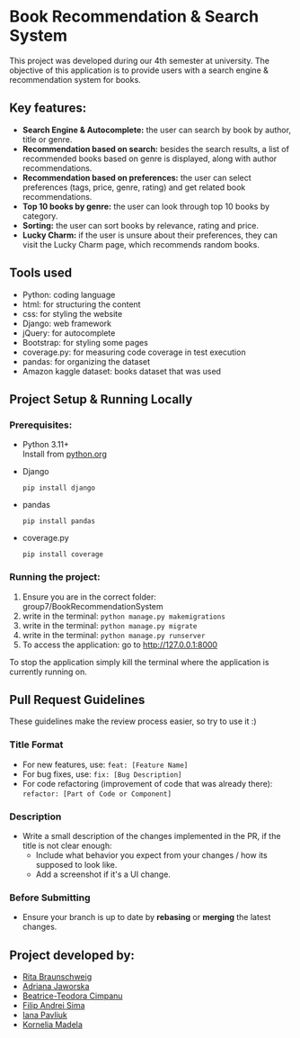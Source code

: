 # Book Recommendation & Search System
This project was developed during our 4th semester at university. The objective of this application is to provide users with a search engine & recommendation system for books.

## Key features:
- **Search Engine & Autocomplete:** the user can search by book by author, title or genre.
- **Recommendation based on search:** besides the search results, a list of recommended books based on genre is displayed, along with author recommendations.
- **Recommendation based on preferences:** the user can select preferences (tags, price, genre, rating) and get related book recommendations.
- **Top 10 books by genre:** the user can look through top 10 books by category.
- **Sorting:** the user can sort books by relevance, rating and price.
- **Lucky Charm:** if the user is unsure about their preferences, they can visit the Lucky Charm page, which recommends random books.

## Tools used
- Python: coding language
- html: for structuring the content
- css: for styling the website
- Django: web framework
- jQuery: for autocomplete
- Bootstrap: for styling some pages
- coverage.py: for measuring code coverage in test execution
- pandas: for organizing the dataset
- Amazon kaggle dataset: books dataset that was used

## Project Setup & Running Locally
### Prerequisites:
- Python 3.11+  
  Install from [python.org](https://www.python.org/downloads/)

- Django  
  ```
  pip install django
  ```

- pandas  
  ```
  pip install pandas
  ```

- coverage.py  
  ```
  pip install coverage
  ```

### Running the project:
1. Ensure you are in the correct folder: group7/BookRecommendationSystem
2. write in the terminal: ``` python manage.py makemigrations ```
3. write in the terminal: ``` python manage.py migrate ```
4. write in the terminal: ``` python manage.py runserver ```
5. To access the application: go to http://127.0.0.1:8000

To stop the application simply kill the terminal where the application is currently running on.

## Pull Request Guidelines

These guidelines make the review process easier, so try to use it :)

### Title Format
- For new features, use: `feat: [Feature Name]`
- For bug fixes, use: `fix: [Bug Description]`
- For code refactoring (improvement of code that was already there): `refactor: [Part of Code or Component]`

### Description
- Write a small description of the changes implemented in the PR, if the title is not clear enough:
  - Include what behavior you expect from your changes / how its supposed to look like.
  - Add a screenshot if it's a UI change.

### Before Submitting
- Ensure your branch is up to date by **rebasing** or **merging** the latest changes.

## Project developed by:
- [Rita Braunschweig](https://github.com/pastelnata)
- [Adriana Jaworska](https://github.com/Adziaaa)
- [Beatrice-Teodora Cimpanu](https://github.com/BeatriceCimpanu)
- [Filip Andrei Sima](https://github.com/filipsima)
- [Iana Pavliuk](https://github.com/kramoda)
- [Kornelia Madela](https://github.com/kornaa)